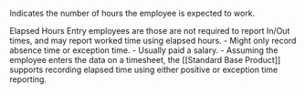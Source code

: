 Indicates the number of hours the employee is expected to work.

Elapsed Hours Entry employees are those are not required to report In/Out times, and may report worked time using elapsed hours.
	- Might only record absence time or exception time.
	- Usually paid a salary.
	- Assuming the employee enters the data on a timesheet, the [[Standard Base Product]] supports  recording elapsed time using either positive or exception time reporting.
